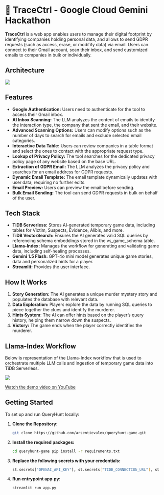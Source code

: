 # 👣 TraceCtrl - Google Cloud Gemini Hackathon

**TraceCtrl** is a web app enables users to manage their digital footprint by identifying companies holding personal data, and allows to send GDPR requests (such as access, erase, or modifify data) via email. Users can connect to their Gmail account, scan their inbox, and send customized emails to companies in bulk or individually.

## Architecture

<img src="https://i.postimg.cc/G34Zdz22/Architecture.png"/>

## Features

- **Google Authentication:** Users need to authenticate for the tool to access their Gmail inbox.
- **AI Inbox Scanning:** The LLM analyzes the content of emails to identify the interaction type, the company that sent the email, and their website.
- **Advanced Scanning Options:** Users can modify options such as the number of days to search for emails and exclude selected email categories.
- **Interactive Data Table:** Users can review companies in a table format and select the ones to contact with the appropriate request type.
- **Lookup of Privacy Policy:** The tool searches for the dedicated privacy policy page of any website based on the base URL.
- **Extraction of GDPR Email:** The LLM analyzes the privacy policy and searches for an email address for GDPR requests.
- **Dynamic Email Template:** The email template dynamically updates with user data, requiring no further edits.
- **Email Preview:** Users can preview the email before sending.
- **Bulk Email Sending:** The tool can send GDPR requests in bulk on behalf of the user.


## Tech Stack

- **TiDB Serverless:** Stores AI-generated temporary game data, including tables for Victim, Suspects, Evidence, Alibis, and more.
- **TiDB VectorSearch:** Ensures the AI generates valid SQL queries by referencing schema embeddings stored in the vs_game_schema table.
- **Llama-Index:** Manages the workflow for generating and validating game data, including self-healing processes.
- **Gemini 1.5 Flash:** GPT-4o mini model generates unique game stories, data and personalized hints for a player.
- **Streamlit:** Provides the user interface.

## How It Works

1. **Story Generation:** The AI generates a unique murder mystery story and populates the database with relevant data.
2. **Data Exploration:** Players explore the data by running SQL queries to piece together the clues and identify the murderer.
3. **Hints System:** The AI can offer hints based on the player’s query history, helping them narrow down the suspects.
4. **Victory:** The game ends when the player correctly identifies the murderer.

## Llama-Index Workflow

Below is representation of the Llama-Index workflow that is used to orchestrate multiple LLM calls and ingestion of temporary game data into TiDB Serverless.

<img src="https://i.postimg.cc/7LpS7xgj/Llama-Index-Workflow.png"/>


[Watch the demo video on YouTube](https://youtu.be/IEwo6FUG1PY)


## Getting Started

To set up and run QueryHunt locally:

1. **Clone the Repository:**
   ```bash
   git clone https://github.com/arsentievalex/queryhunt-game.git

2. **Install the required packages:**
   ```bash
   cd queryhunt-game pip install -r requirements.txt

3. **Replace the following secrets with your credentials:**
   ```bash
   st.secrets["OPENAI_API_KEY"], st.secrets["TIDB_CONNECTION_URL"], st.secrets["TIDB_USER"], st.secrets["TIDB_PASSWORD"]

4. **Run entrypoint app.py:**
   ```bash
   streamlit run app.py
